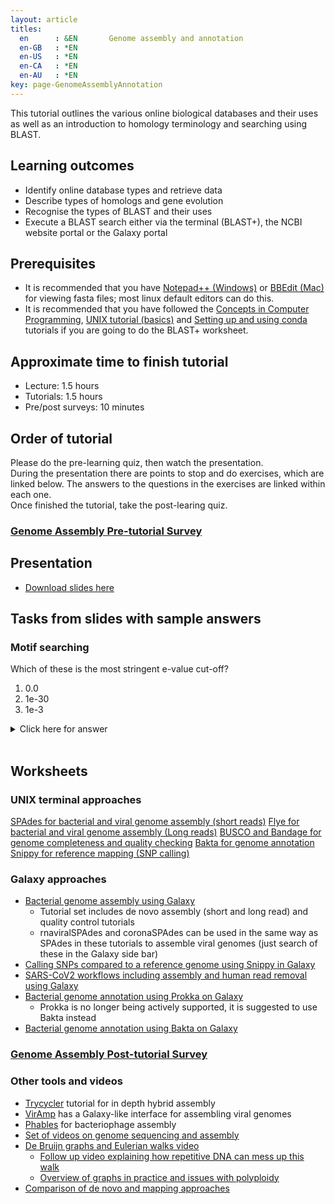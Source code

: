 ```yaml
---
layout: article
titles:
  en      : &EN       Genome assembly and annotation
  en-GB   : *EN
  en-US   : *EN
  en-CA   : *EN
  en-AU   : *EN
key: page-GenomeAssemblyAnnotation
---
```



This tutorial outlines the various online biological databases and their uses as well as an introduction to homology terminology and searching using BLAST.<br />

## Learning outcomes
* Identify online database types and retrieve data
* Describe types of homologs and gene evolution
* Recognise the types of BLAST and their uses
* Execute a BLAST search either via the terminal (BLAST+), the NCBI website portal or the Galaxy portal

## Prerequisites
* It is recommended that you have [Notepad++ (Windows)](https://notepad-plus-plus.org/downloads/) or [BBEdit (Mac)](https://www.barebones.com/products/bbedit/) for viewing fasta files; most linux default editors can do this.
* It is recommended that you have followed the [Concepts in Computer Programming](https://conmeehan.github.io/PathogenDataCourse/ConceptsInComputerProgramming), [UNIX tutorial (basics)](https://conmeehan.github.io/UNIXtutorial) and [Setting up and using conda](https://conmeehan.github.io/PathogenDataCourse/CondaInstallAndUse) tutorials if you are going to do the BLAST+ worksheet.

## Approximate time to finish tutorial
* Lecture: 1.5 hours
* Tutorials: 1.5 hours
* Pre/post surveys: 10 minutes


## Order of tutorial

Please do the pre-learning quiz, then watch the presentation. <br />
During the presentation there are points to stop and do exercises, which are linked below. The answers to the questions in the exercises are linked within each one.<br />
Once finished the tutorial, take the post-learing quiz.<br />

### <a href="https://ntusurvey.onlinesurveys.ac.uk/genome-assembly-pre-tutorial-survey" target="_blank">Genome Assembly Pre-tutorial Survey</a>


## Presentation
* [Download slides here](https://conmeehan.github.io/PathogenDataCourse/SlideSets/BioDBSandHomology.pptx)

## Tasks from slides with sample answers
### Motif searching 


Which of these is the most stringent e-value cut-off?
1. 0.0
2. 1e-30
3. 1e-3

<details> <summary>Click here for answer</summary>

1. 0.0

</details><br />

## Worksheets
### UNIX terminal approaches
[SPAdes for bacterial and viral genome assembly (short reads)](https://conmeehan.github.io/PathogenDataCourse/Worksheets/GenomeAssembly_SPAdes)
[Flye for bacterial and viral genome assembly (Long reads)](https://conmeehan.github.io/PathogenDataCourse/Worksheets/GenomeAssembly_Flye)
[BUSCO and Bandage for genome completeness and quality checking](https://conmeehan.github.io/PathogenDataCourse/Worksheets/GenomeQC_BUSCO_Bandage)
[Bakta for genome annotation](https://conmeehan.github.io/PathogenDataCourse/Worksheets/GenomeAnnotation_Bakta)
[Snippy for reference mapping (SNP calling)](https://conmeehan.github.io/PathogenDataCourse/Worksheets/GenomeMapping_Snippy)

### Galaxy approaches
* [Bacterial genome assembly using Galaxy](https://training.galaxyproject.org/training-material/topics/assembly/)
    * Tutorial set includes de novo assembly (short and long read) and quality control tutorials
    * rnaviralSPAdes and coronaSPAdes can be used in the same way as SPAdes in these tutorials to assemble viral genomes (just search of these in the Galaxy side bar)
* [Calling SNPs compared to a reference genome using Snippy in Galaxy](https://training.galaxyproject.org/training-material/topics/variant-analysis/tutorials/microbial-variants/tutorial.html)    
* [SARS-CoV2 workflows including assembly and human read removal using Galaxy](https://training.galaxyproject.org/training-material/topics/covid19/)
* [Bacterial genome annotation using Prokka on Galaxy](https://training.galaxyproject.org/training-material/topics/genome-annotation/)
   * Prokka is no longer being actively supported, it is suggested to use Bakta instead 
* [Bacterial genome annotation using Bakta on Galaxy](https://conmeehan.github.io/PathogenDataCourse/Worksheets/Galaxy_Bakta)   


### <a href="https://ntusurvey.onlinesurveys.ac.uk/genome-assembly-post-tutorial-survey" target="_blank">Genome Assembly Post-tutorial Survey</a>


### Other tools and videos
* [Trycycler](https://github.com/rrwick/Perfect-bacterial-genome-tutorial/wiki) tutorial for in depth hybrid assembly
* [VirAmp](http://viramp.com:8080/) has a Galaxy-like interface for assembling viral genomes
* [Phables](https://phables.readthedocs.io/en/latest/) for bacteriophage assembly
* [Set of videos on genome sequencing and assembly](https://www.youtube.com/@RobEdwardsVideos/videos)
* [De Bruijn graphs and Eulerian walks video](https://www.youtube.com/watch?v=TNYZZKrjCSk&ab_channel=BenLangmead)
  * [Follow up video explaining how repetitive DNA can mess up this walk](https://www.youtube.com/watch?v=FCDJIx-W7C8&ab_channel=BenLangmead)
  * [Overview of graphs in practice and issues with polyploidy](https://www.youtube.com/watch?v=0Ho2__cFsVY&ab_channel=BenLangmead)
* [Comparison of de novo and mapping approaches](https://beatwolf.pages.forge.hefr.ch/website-bio/documents/prague.pdf)
